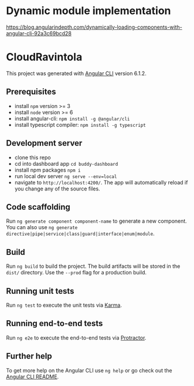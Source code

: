 # Dynamic module implementation
https://blog.angularindepth.com/dynamically-loading-components-with-angular-cli-92a3c69bcd28

# CloudRavintola

This project was generated with [Angular CLI](https://github.com/angular/angular-cli) version 6.1.2.

## Prerequisites
- install `npm` version >= 3
- install `node` version >= 6
- install angular-cli: `npm install -g @angular/cli`
- install typescript compiler: `npm install -g typescript`

## Development server

+ clone this repo
+ cd into dashboard app `cd buddy-dashboard`
+ install npm packages `npm i`
+ run local dev server `ng serve --env=local`
+ navigate to `http://localhost:4200/`. The app will automatically reload if you change any of the source files.

## Code scaffolding

Run `ng generate component component-name` to generate a new component. You can also use `ng generate directive|pipe|service|class|guard|interface|enum|module`.

## Build

Run `ng build` to build the project. The build artifacts will be stored in the `dist/` directory. Use the `--prod` flag for a production build.

## Running unit tests

Run `ng test` to execute the unit tests via [Karma](https://karma-runner.github.io).

## Running end-to-end tests

Run `ng e2e` to execute the end-to-end tests via [Protractor](http://www.protractortest.org/).

## Further help

To get more help on the Angular CLI use `ng help` or go check out the [Angular CLI README](https://github.com/angular/angular-cli/blob/master/README.md).
